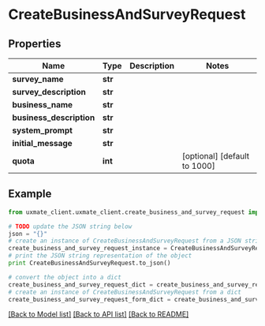# CreateBusinessAndSurveyRequest


## Properties
Name | Type | Description | Notes
------------ | ------------- | ------------- | -------------
**survey_name** | **str** |  | 
**survey_description** | **str** |  | 
**business_name** | **str** |  | 
**business_description** | **str** |  | 
**system_prompt** | **str** |  | 
**initial_message** | **str** |  | 
**quota** | **int** |  | [optional] [default to 1000]

## Example

```python
from uxmate_client.uxmate_client.create_business_and_survey_request import CreateBusinessAndSurveyRequest

# TODO update the JSON string below
json = "{}"
# create an instance of CreateBusinessAndSurveyRequest from a JSON string
create_business_and_survey_request_instance = CreateBusinessAndSurveyRequest.from_json(json)
# print the JSON string representation of the object
print CreateBusinessAndSurveyRequest.to_json()

# convert the object into a dict
create_business_and_survey_request_dict = create_business_and_survey_request_instance.to_dict()
# create an instance of CreateBusinessAndSurveyRequest from a dict
create_business_and_survey_request_form_dict = create_business_and_survey_request.from_dict(create_business_and_survey_request_dict)
```
[[Back to Model list]](../README.md#documentation-for-models) [[Back to API list]](../README.md#documentation-for-api-endpoints) [[Back to README]](../README.md)


